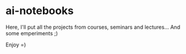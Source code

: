 # ai-notebooks
Here, I'll put all the projects from courses, seminars and lectures... And some emperiments ;)

Enjoy =)
